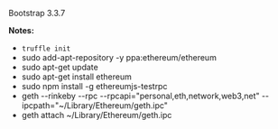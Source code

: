 Bootstrap 3.3.7

**Notes:**
- `truffle init`
- sudo add-apt-repository -y ppa:ethereum/ethereum
- sudo apt-get update
- sudo apt-get install ethereum
- sudo npm install -g ethereumjs-testrpc
- geth --rinkeby --rpc --rpcapi="personal,eth,network,web3,net" --ipcpath="~/Library/Ethereum/geth.ipc"
- geth attach ~/Library/Ethereum/geth.ipc